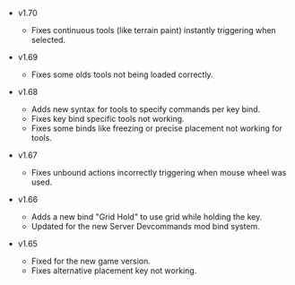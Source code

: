 - v1.70
  - Fixes continuous tools (like terrain paint) instantly triggering when selected.

- v1.69
  - Fixes some olds tools not being loaded correctly.

- v1.68
  - Adds new syntax for tools to specify commands per key bind.
  - Fixes key bind specific tools not working.
  - Fixes some binds like freezing or precise placement not working for tools.

- v1.67
  - Fixes unbound actions incorrectly triggering when mouse wheel was used.

- v1.66
  - Adds a new bind "Grid Hold" to use grid while holding the key.
  - Updated for the new Server Devcommands mod bind system.

- v1.65
  - Fixed for the new game version.
  - Fixes alternative placement key not working.
